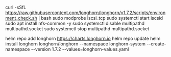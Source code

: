 curl -sSfL https://raw.githubusercontent.com/longhorn/longhorn/v1.7.2/scripts/environment_check.sh | bash
sudo modprobe iscsi_tcp
sudo systemctl start iscsid
sudo apt install nfs-common -y
sudo systemctl disable multipathd multipathd.socket
sudo systemctl stop multipathd multipathd.socket

helm repo add longhorn https://charts.longhorn.io
helm repo update
helm install longhorn longhorn/longhorn --namespace longhorn-system --create-namespace --version 1.7.2 --values=longhorn-values.yaml

